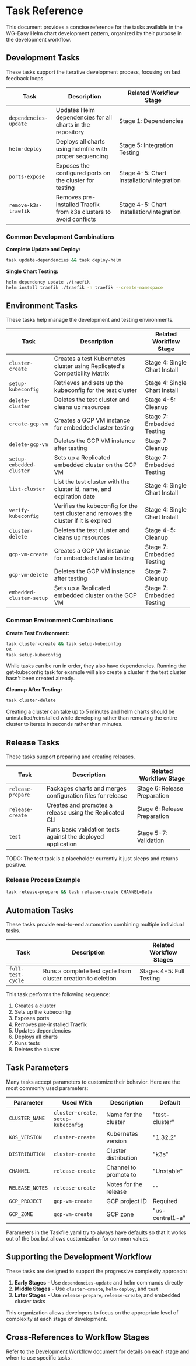 # Task Reference

This document provides a concise reference for the tasks available in the WG-Easy Helm chart development pattern, organized by their purpose in the development workflow.

## Development Tasks

These tasks support the iterative development process, focusing on fast feedback loops.

| Task | Description | Related Workflow Stage |
|------|-------------|------------------------|
| `dependencies-update` | Updates Helm dependencies for all charts in the repository | Stage 1: Dependencies |
| `helm-deploy` | Deploys all charts using helmfile with proper sequencing | Stage 5: Integration Testing |
| `ports-expose` | Exposes the configured ports on the cluster for testing | Stage 4-5: Chart Installation/Integration |
| `remove-k3s-traefik` | Removes pre-installed Traefik from k3s clusters to avoid conflicts | Stage 4-5: Chart Installation/Integration |

### Common Development Combinations

**Complete Update and Deploy:**
```bash
task update-dependencies && task deploy-helm
```

**Single Chart Testing:**
```bash
helm dependency update ./traefik
helm install traefik ./traefik -n traefik --create-namespace
```

## Environment Tasks

These tasks help manage the development and testing environments.

| Task | Description | Related Workflow Stage |
|------|-------------|------------------------|
| `cluster-create` | Creates a test Kubernetes cluster using Replicated's Compatibility Matrix | Stage 4: Single Chart Install |
| `setup-kubeconfig` | Retrieves and sets up the kubeconfig for the test cluster | Stage 4: Single Chart Install |
| `delete-cluster` | Deletes the test cluster and cleans up resources | Stage 4-5: Cleanup |
| `create-gcp-vm` | Creates a GCP VM instance for embedded cluster testing | Stage 7: Embedded Testing |
| `delete-gcp-vm` | Deletes the GCP VM instance after testing | Stage 7: Cleanup |
| `setup-embedded-cluster` | Sets up a Replicated embedded cluster on the GCP VM | Stage 7: Embedded Testing |
| `list-cluster` | List the test cluster with the cluster id, name, and expiration date | Stage 4: Single Chart Install |
| `verify-kubeconfig` | Verifies the kubeconfig for the test cluster and removes the cluster if it is expired | Stage 4: Single Chart Install |
| `cluster-delete` | Deletes the test cluster and cleans up resources | Stage 4-5: Cleanup |
| `gcp-vm-create` | Creates a GCP VM instance for embedded cluster testing | Stage 7: Embedded Testing |
| `gcp-vm-delete` | Deletes the GCP VM instance after testing | Stage 7: Cleanup |
| `embedded-cluster-setup` | Sets up a Replicated embedded cluster on the GCP VM | Stage 7: Embedded Testing |

### Common Environment Combinations

**Create Test Environment:**
```bash
task cluster-create && task setup-kubeconfig
OR
task setup-kubeconfig
```

While tasks can be run in order, they also have dependencies. Running the get-kubeconfig task for example will also create a cluster if the test cluster hasn't been created already.

**Cleanup After Testing:**
```bash
task cluster-delete
```

Creating a cluster can take up to 5 minutes and helm charts should be uninstalled/reinstalled while developing rather than removing the entire cluster to iterate in seconds rather than minutes.

## Release Tasks

These tasks support preparing and creating releases.

| Task | Description | Related Workflow Stage |
|------|-------------|------------------------|
| `release-prepare` | Packages charts and merges configuration files for release | Stage 6: Release Preparation |
| `release-create` | Creates and promotes a release using the Replicated CLI | Stage 6: Release Preparation |
| `test` | Runs basic validation tests against the deployed application | Stage 5-7: Validation |

TODO: The test task is a placeholder currently it just sleeps and returns positive.

### Release Process Example

```bash
task release-prepare && task release-create CHANNEL=Beta
```

## Automation Tasks

These tasks provide end-to-end automation combining multiple individual tasks.

| Task | Description | Related Workflow Stages |
|------|-------------|-------------------------|
| `full-test-cycle` | Runs a complete test cycle from cluster creation to deletion | Stages 4-5: Full Testing |

This task performs the following sequence:

1. Creates a cluster
2. Sets up the kubeconfig
3. Exposes ports
4. Removes pre-installed Traefik
5. Updates dependencies
6. Deploys all charts
7. Runs tests
8. Deletes the cluster

## Task Parameters

Many tasks accept parameters to customize their behavior. Here are the most commonly used parameters:

| Parameter | Used With | Description | Default |
|-----------|-----------|-------------|---------|
| `CLUSTER_NAME` | `cluster-create`, `setup-kubeconfig` | Name for the cluster | "test-cluster" |
| `K8S_VERSION` | `cluster-create` | Kubernetes version | "1.32.2" |
| `DISTRIBUTION` | `cluster-create` | Cluster distribution | "k3s" |
| `CHANNEL` | `release-create` | Channel to promote to | "Unstable" |
| `RELEASE_NOTES` | `release-create` | Notes for the release | "" |
| `GCP_PROJECT` | `gcp-vm-create` | GCP project ID | Required |
| `GCP_ZONE` | `gcp-vm-create` | GCP zone | "us-central1-a" |

Parameters in the Taskfile.yaml try to always have defaults so that it works out of the box but allows customization for common values.

## Supporting the Development Workflow

These tasks are designed to support the progressive complexity approach:

1. **Early Stages** - Use `dependencies-update` and helm commands directly
2. **Middle Stages** - Use `cluster-create`, `helm-deploy`,  and `test`
3. **Later Stages** - Use `release-prepare`, `release-create`, and embedded cluster tasks

This organization allows developers to focus on the appropriate level of complexity at each stage of development.

## Cross-References to Workflow Stages

Refer to the [Development Workflow](development-workflow.md) document for details on each stage and when to use specific tasks.
